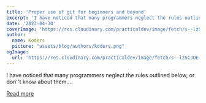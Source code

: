 ```yaml
---
title: 'Proper use of git for beginners and beyond'
excerpt: 'I have noticed that many programmers neglect the rules outlined below, or don''t know about them....'
date: '2023-04-30'
coverImage: 'https://res.cloudinary.com/practicaldev/image/fetch/s--lzSCJOE---/c_imagga_scale,f_auto,fl_progressive,h_420,q_auto,w_1000/https://dev-to-uploads.s3.amazonaws.com/uploads/articles/su4mj2k1p68l24g5f1hc.png'
author:
  name: Koders
  picture: "assets/blog/authors/koders.png"
ogImage:
  url: 'https://res.cloudinary.com/practicaldev/image/fetch/s--lzSCJOE---/c_imagga_scale,f_auto,fl_progressive,h_420,q_auto,w_1000/https://dev-to-uploads.s3.amazonaws.com/uploads/articles/su4mj2k1p68l24g5f1hc.png'
---
```


I have noticed that many programmers neglect the rules outlined below, or don''t know about them....

[Read more](https://dev.to/dmrompav/proper-use-of-git-for-beginners-and-beyond-4fem)
